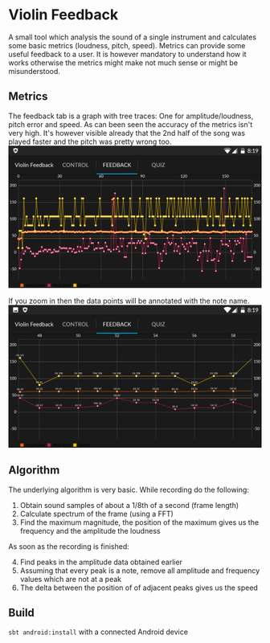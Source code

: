 # Violin Feedback

A small tool which analysis the sound of a single instrument and calculates some basic metrics (loudness, pitch, speed). Metrics can provide some useful feedback to a user. It is however mandatory to understand how it works otherwise the metrics might make not much sense or might be misunderstood.

## Metrics
The feedback tab is a graph with tree traces: One for amplitude/loudness, pitch error and speed. As can been seen the accuracy of the metrics isn't very high. It's however visible already that the 2nd half of the song was played faster and the pitch was pretty wrong too.
![Screenshot2](Screenshot2.png)

If you zoom in then the data points will be annotated with the note name.
![Screenshot1](Screenshot1.png)

## Algorithm
The underlying algorithm is very basic.
While recording do the following:

1. Obtain sound samples of about a 1/8th of a second (frame length)
2. Calculate spectrum of the frame (using a FFT)
3. Find the maximum magnitude, the position of the maximum gives us the frequency and the amplitude the loudness

As soon as the recording is finished:

4. Find peaks in the amplitude data obtained earlier
5. Assuming that every peak is a note, remove all amplitude and frequency values which are not at a peak
6. The delta between the position of of adjacent peaks gives us the speed

## Build
`sbt android:install` with a connected Android device